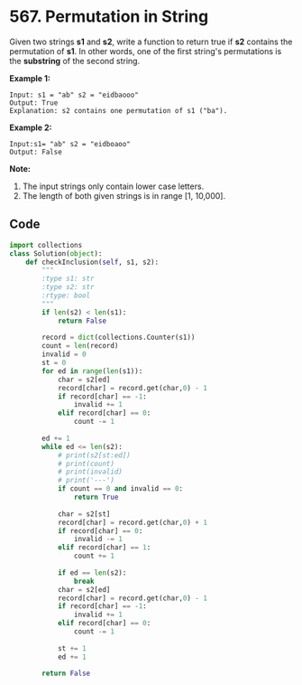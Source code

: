 # 567. Permutation in String

Given two strings **s1** and **s2**, write a function to return true if **s2** contains the permutation of **s1**. In other words, one of the first string's permutations is the **substring** of the second string.

 

**Example 1:**

```
Input: s1 = "ab" s2 = "eidbaooo"
Output: True
Explanation: s2 contains one permutation of s1 ("ba").
```

**Example 2:**

```
Input:s1= "ab" s2 = "eidboaoo"
Output: False
```

 

**Note:**

1. The input strings only contain lower case letters.
2. The length of both given strings is in range [1, 10,000].



## Code

```python
import collections
class Solution(object):
    def checkInclusion(self, s1, s2):
        """
        :type s1: str
        :type s2: str
        :rtype: bool
        """
        if len(s2) < len(s1):
            return False
        
        record = dict(collections.Counter(s1))
        count = len(record)
        invalid = 0
        st = 0
        for ed in range(len(s1)):
            char = s2[ed]
            record[char] = record.get(char,0) - 1
            if record[char] == -1:
                invalid += 1
            elif record[char] == 0:
                count -= 1
        
        ed += 1
        while ed <= len(s2):
            # print(s2[st:ed])
            # print(count)
            # print(invalid)
            # print('---')
            if count == 0 and invalid == 0:
                return True
            
            char = s2[st]
            record[char] = record.get(char,0) + 1
            if record[char] == 0:
                invalid -= 1
            elif record[char] == 1:
                count += 1
            
            if ed == len(s2):
                break
            char = s2[ed]
            record[char] = record.get(char,0) - 1
            if record[char] == -1:
                invalid += 1
            elif record[char] == 0:
                count -= 1
            
            st += 1
            ed += 1
        
        return False
```

